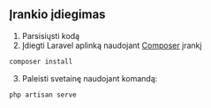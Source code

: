 ## Įrankio įdiegimas

1. Parsisiųsti kodą
2. Įdiegti Laravel aplinką naudojant [Composer]([https://duckduckgo.com](https://getcomposer.org/)) įrankį
  ```sh
  composer install
  ```
3. Paleisti svetainę naudojant komandą:
  ```sh
  php artisan serve
  ```
